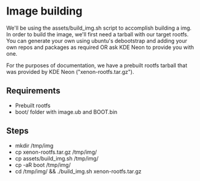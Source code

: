 # Image building

We'll be using the assets/build_img.sh script to accomplish building a img.
In order to build the image, we'll first need a tarball with our target rootfs.
You can generate your own using ubuntu's debootstrap and adding your own repos
and packages as required OR ask KDE Neon to provide you with one.

For the purposes of documentation, we have a prebuilt rootfs tarball that was
provided by KDE Neon ("xenon-rootfs.tar.gz").

## Requirements

* Prebuilt rootfs
* boot/ folder with image.ub and BOOT.bin

## Steps

* mkdir /tmp/img
* cp xenon-rootfs.tar.gz /tmp/img/
* cp assets/build_img.sh /tmp/img/
* cp -aR boot /tmp/img/
* cd /tmp/img/ && ./build_img.sh xenon-rootfs.tar.gz
